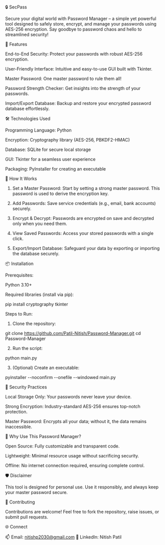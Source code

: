 🔒 SecPass

Secure your digital world with Password Manager – a simple yet powerful tool designed to safely store, encrypt, and manage your passwords using AES-256 encryption. Say goodbye to password chaos and hello to streamlined security!


🚀 Features

End-to-End Security: Protect your passwords with robust AES-256 encryption.

User-Friendly Interface: Intuitive and easy-to-use GUI built with Tkinter.

Master Password: One master password to rule them all!

Password Strength Checker: Get insights into the strength of your passwords.

Import/Export Database: Backup and restore your encrypted password database effortlessly.



🛠️ Technologies Used

Programming Language: Python

Encryption: Cryptography library (AES-256, PBKDF2-HMAC)

Database: SQLite for secure local storage

GUI: Tkinter for a seamless user experience

Packaging: PyInstaller for creating an executable



📖 How It Works

1. Set a Master Password: Start by setting a strong master password. This password is used to derive the encryption key.


2. Add Passwords: Save service credentials (e.g., email, bank accounts) securely.


3. Encrypt & Decrypt: Passwords are encrypted on save and decrypted only when you need them.


4. View Saved Passwords: Access your stored passwords with a single click.


5. Export/Import Database: Safeguard your data by exporting or importing the database securely.



📦 Installation

Prerequisites:

Python 3.10+

Required libraries (install via pip):

pip install cryptography tkinter


Steps to Run:

1. Clone the repository:

git clone https://github.com/Patil-Nitish/Password-Manager.git
cd Password-Manager


2. Run the script:

python main.py


3. (Optional) Create an executable:

pyinstaller --noconfirm --onefile --windowed main.py



🔐 Security Practices

Local Storage Only: Your passwords never leave your device.

Strong Encryption: Industry-standard AES-256 ensures top-notch protection.

Master Password: Encrypts all your data; without it, the data remains inaccessible.



🌟 Why Use This Password Manager?

Open Source: Fully customizable and transparent code.

Lightweight: Minimal resource usage without sacrificing security.

Offline: No internet connection required, ensuring complete control.



🛡️ Disclaimer

This tool is designed for personal use. Use it responsibly, and always keep your master password secure.


🤝 Contributing

Contributions are welcome! Feel free to fork the repository, raise issues, or submit pull requests.

🌐 Connect

📫 Email: nitishp2030@gmail.com
💼 LinkedIn: Nitish Patil
